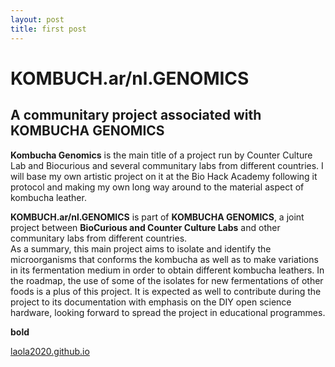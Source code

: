 ```yaml
---
layout: post
title: first post
---
```


# KOMBUCH.ar/nl.GENOMICS

## A communitary project associated with KOMBUCHA GENOMICS

**Kombucha Genomics** is the main title of a project run by Counter Culture Lab and Biocurious and several communitary labs from different countries. I will base my own artistic project on it at the Bio Hack Academy following it protocol and making my own long way around to the material aspect of kombucha leather. 

**KOMBUCH.ar/nl.GENOMICS** is part of **KOMBUCHA GENOMICS**, a joint project between **BioCurious and Counter Culture Labs** and other communitary labs from different countries.  
As a summary, this main project aims to isolate and identify the microorganisms 
that conforms the kombucha as well as to make variations in its fermentation medium 
in order to obtain different kombucha leathers. In the roadmap, the use of some of the isolates for new fermentations of other foods is a plus of this project. It is expected as well to contribute during the project to its documentation with emphasis on the DIY open science hardware, looking forward to spread the project in educational programmes.

**bold**

[laola2020.github.io](www.google.com)
